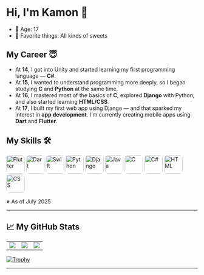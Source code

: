 # Hi, I'm Kamon 👋

- 🎂 Age: 17  
- 🍰 Favorite things: All kinds of sweets  

##  My Career 😇
- At **14**, I got into Unity and started learning my first programming language — **C#**.
- At **15**, I wanted to understand programming more deeply, so I began studying **C** and **Python** at the same time.
- At **16**, I mastered most of the basics of **C**, explored **Django** with Python, and also started learning **HTML/CSS**.
- At **17**, I built my first web app using Django — and that sparked my interest in **app development**. I'm currently creating mobile apps using **Dart** and **Flutter**.

## My Skills 🛠
<p align="left">
  <img src="https://cdn.jsdelivr.net/gh/devicons/devicon/icons/flutter/flutter-original.svg" width="48" height="48" style="border-radius:8px;" alt="Flutter"/>
  <img src="https://cdn.jsdelivr.net/gh/devicons/devicon/icons/dart/dart-original.svg" width="48" height="48" style="border-radius:8px;" alt="Dart"/>
  <img src="https://cdn.jsdelivr.net/gh/devicons/devicon/icons/swift/swift-original.svg" width="48" height="48" style="border-radius:8px;" alt="Swift"/>
  <img src="https://cdn.jsdelivr.net/gh/devicons/devicon/icons/python/python-original.svg" width="48" height="48" style="border-radius:8px;" alt="Python"/>
  <img src="https://cdn.jsdelivr.net/gh/devicons/devicon/icons/django/django-plain.svg" width="48" height="48" style="border-radius:8px;" alt="Django"/>
  <img src="https://cdn.jsdelivr.net/gh/devicons/devicon/icons/java/java-original.svg" width="48" height="48" style="border-radius:8px;" alt="Java"/>
  <img src="https://cdn.jsdelivr.net/gh/devicons/devicon/icons/c/c-original.svg" width="48" height="48" style="border-radius:8px;" alt="C"/>
  <img src="https://cdn.jsdelivr.net/gh/devicons/devicon/icons/csharp/csharp-original.svg" width="48" height="48" style="border-radius:8px;" alt="C#"/>
  <img src="https://cdn.jsdelivr.net/gh/devicons/devicon/icons/html5/html5-original.svg" width="48" height="48" style="border-radius:8px;" alt="HTML"/>
  <img src="https://cdn.jsdelivr.net/gh/devicons/devicon/icons/css3/css3-original.svg" width="48" height="48" style="border-radius:8px;" alt="CSS"/>
</p>

※ As of July 2025

---

## 📈 My GitHub Stats

<table>
  <tr>
    <td>
      <img src="https://github-readme-stats.vercel.app/api?username=Kamon-Tahara-504&show_icons=true&theme=tokyonight" />
    </td>
    <td>
      <img src="https://github-readme-stats.vercel.app/api/top-langs/?username=Kamon-Tahara-504&layout=compact&theme=tokyonight" />
    </td>
    <td>
      <a href="https://git.io/streak-stats">
        <img src="https://streak-stats.demolab.com?user=Kamon-Tahara-504&theme=tokyonight" />
      </a>
    </td>
  </tr>
</table>

[![Trophy](https://github-profile-trophy.vercel.app/?username=Kamon-Tahara-504&theme=onedark)](https://github.com/ryo-ma/github-profile-trophy)

---

